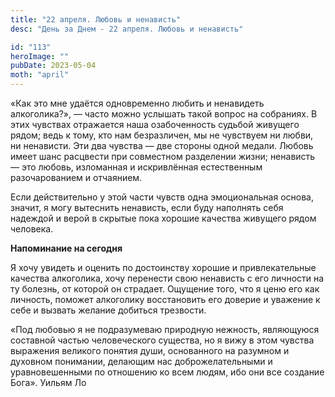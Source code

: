 ```yaml
---
title: "22 апреля. Любовь и ненависть"
desc: "День за Днем - 22 апреля. Любовь и ненависть"

id: "113"
heroImage: ""
pubDate: 2023-05-04
moth: "april"
---
```


«Как это мне удаётся одновременно любить и ненавидеть алкоголика?», — часто
можно услышать такой вопрос на собраниях. В этих чувствах отражается наша
озабоченность судьбой живущего рядом; ведь к тому, кто нам безразличен, мы не
чувствуем ни любви, ни ненависти. Эти два чувства — две стороны одной медали.
Любовь имеет шанс расцвести при совместном разделении жизни; ненависть — это
любовь, изломанная и искривлённая естественным разочарованием и отчаянием.

Если действительно у этой части чувств одна эмоциональная основа, значит, я
могу вытеснить ненависть, если буду наполнять себя надеждой и верой в скрытые
пока хорошие качества живущего рядом человека.

**Напоминание на сегодня**

Я хочу увидеть и оценить по достоинству хорошие и привлекательные качества
алкоголика, хочу перенести свою ненависть с его личности на ту болезнь, от
которой он страдает. Ощущение того, что я ценю его как личность, поможет
алкоголику восстановить его доверие и уважение к себе и вызвать желание
добиться трезвости.

«Под любовью я не подразумеваю природную нежность, являющуюся составной частью
человеческого существа, но я вижу в этом чувства выражения великого понятия
души, основанного на разумном и духовном понимании, делающим нас
доброжелательными и уравновешенными по отношению ко всем людям, ибо они все
создание Бога». Уильям Ло
